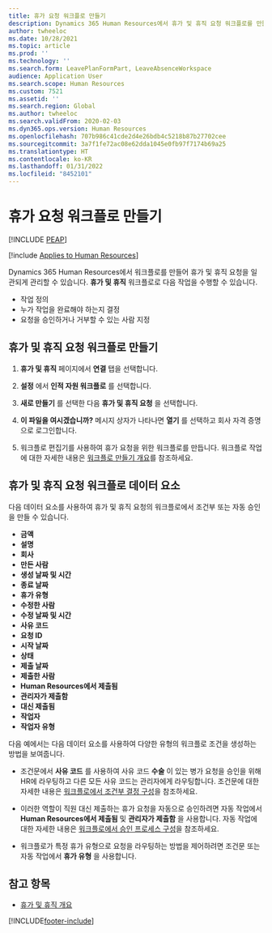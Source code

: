 ```yaml
---
title: 휴가 요청 워크플로 만들기
description: Dynamics 365 Human Resources에서 휴가 및 휴직 요청 워크플로를 만들어 휴가 요청을 일관되게 관리할 수 있습니다.
author: twheeloc
ms.date: 10/28/2021
ms.topic: article
ms.prod: ''
ms.technology: ''
ms.search.form: LeavePlanFormPart, LeaveAbsenceWorkspace
audience: Application User
ms.search.scope: Human Resources
ms.custom: 7521
ms.assetid: ''
ms.search.region: Global
ms.author: twheeloc
ms.search.validFrom: 2020-02-03
ms.dyn365.ops.version: Human Resources
ms.openlocfilehash: 707b986c41cde2d4e26bdb4c5218b87b27702cee
ms.sourcegitcommit: 3a7f1fe72ac08e62dda1045e0fb97f7174b69a25
ms.translationtype: HT
ms.contentlocale: ko-KR
ms.lasthandoff: 01/31/2022
ms.locfileid: "8452101"
---
```

# <a name="create-a-leave-request-workflow"></a>휴가 요청 워크플로 만들기


[!INCLUDE [PEAP](../includes/peap-2.md)]

[!include [Applies to Human Resources](../includes/applies-to-hr.md)]

Dynamics 365 Human Resources에서 워크플로를 만들어 휴가 및 휴직 요청을 일관되게 관리할 수 있습니다. **휴가 및 휴직** 워크플로로 다음 작업을 수행할 수 있습니다.

- 작업 정의
- 누가 작업을 완료해야 하는지 결정
- 요청을 승인하거나 거부할 수 있는 사람 지정

## <a name="create-a-leave-and-absence-request-workflow"></a>휴가 및 휴직 요청 워크플로 만들기

1. **휴가 및 휴직** 페이지에서 **연결** 탭을 선택합니다.

2. **설정** 에서 **인적 자원 워크플로** 를 선택합니다.

3. **새로 만들기** 를 선택한 다음 **휴가 및 휴직 요청** 을 선택합니다. 

4. **이 파일을 여시겠습니까?** 메시지 상자가 나타나면 **열기** 를 선택하고 회사 자격 증명으로 로그인합니다.

5. 워크플로 편집기를 사용하여 휴가 요청을 위한 워크플로를 만듭니다. 워크플로 작업에 대한 자세한 내용은 [워크플로 만들기 개요](../fin-ops-core/fin-ops/organization-administration/create-workflow.md?toc=%2fdynamics365%2fcommerce%2ftoc.json.)를 참조하세요.

## <a name="leave-and-absence-request-workflow-data-elements"></a>휴가 및 휴직 요청 워크플로 데이터 요소

다음 데이터 요소를 사용하여 휴가 및 휴직 요청의 워크플로에서 조건부 또는 자동 승인을 만들 수 있습니다.

- **금액**
- **설명**
- **회사**
- **만든 사람**
- **생성 날짜 및 시간**
- **종료 날짜**
- **휴가 유형**
- **수정한 사람**
- **수정 날짜 및 시간**
- **사유 코드**
- **요청 ID**
- **시작 날짜**
- **상태** 
- **제출 날짜**
- **제출한 사람**
- **Human Resources에서 제출됨**
- **관리자가 제출함**
- **대신 제출됨**
- **작업자**
- **작업자 유형**

다음 예에서는 다음 데이터 요소를 사용하여 다양한 유형의 워크플로 조건을 생성하는 방법을 보여줍니다.

- 조건문에서 **사유 코드** 를 사용하여 사유 코드 **수술** 이 있는 병가 요청을 승인을 위해 HR에 라우팅하고 다른 모든 사유 코드는 관리자에게 라우팅합니다. 조건문에 대한 자세한 내용은 [워크플로에서 조건부 결정 구성](../fin-ops-core/fin-ops/organization-administration/configure-conditional-decision-workflow.md)을 참조하세요. 

- 이러한 역할이 직원 대신 제출하는 휴가 요청을 자동으로 승인하려면 자동 작업에서 **Human Resources에서 제출됨** 및 **관리자가 제출함** 을 사용합니다. 자동 작업에 대한 자세한 내용은 [워크플로에서 승인 프로세스 구성](../fin-ops-core/fin-ops/organization-administration/configure-approval-process-workflow.md)을 참조하세요.

- 워크플로가 특정 휴가 유형으로 요청을 라우팅하는 방법을 제어하려면 조건문 또는 자동 작업에서 **휴가 유형** 을 사용합니다.

## <a name="see-also"></a>참고 항목

- [휴가 및 휴직 개요](hr-leave-and-absence-overview.md)


[!INCLUDE[footer-include](../includes/footer-banner.md)]

